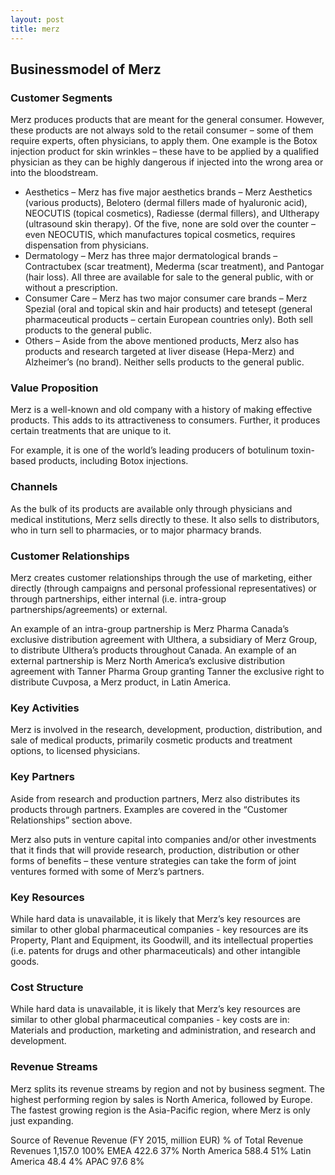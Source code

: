 ```yaml
---
layout: post
title: merz
---
```


Businessmodel of Merz
----------------------

### Customer Segments

Merz produces products that are meant for the general consumer. However, these products are not always sold to the retail consumer – some of them require experts, often physicians, to apply them. One example is the Botox injection product for skin wrinkles – these have to be applied by a qualified physician as they can be highly dangerous if injected into the wrong area or into the bloodstream.

 * Aesthetics – Merz has five major aesthetics brands – Merz Aesthetics (various products), Belotero (dermal fillers made of hyaluronic acid), NEOCUTIS (topical cosmetics), Radiesse (dermal fillers), and Ultherapy (ultrasound skin therapy). Of the five, none are sold over the counter – even NEOCUTIS, which manufactures topical cosmetics, requires dispensation from physicians.
* Dermatology – Merz has three major dermatological brands – Contractubex (scar treatment), Mederma (scar treatment), and Pantogar (hair loss). All three are available for sale to the general public, with or without a prescription.
* Consumer Care – Merz has two major consumer care brands – Merz Spezial (oral and topical skin and hair products) and tetesept (general pharmaceutical products – certain European countries only). Both sell products to the general public.
* Others – Aside from the above mentioned products, Merz also has products and research targeted at liver disease (Hepa-Merz) and Alzheimer’s (no brand). Neither sells products to the general public.
 ### Value Proposition

Merz is a well-known and old company with a history of making effective products. This adds to its attractiveness to consumers. Further, it produces certain treatments that are unique to it.

For example, it is one of the world’s leading producers of botulinum toxin-based products, including Botox injections.

### Channels

As the bulk of its products are available only through physicians and medical institutions, Merz sells directly to these. It also sells to distributors, who in turn sell to pharmacies, or to major pharmacy brands.

### Customer Relationships

Merz creates customer relationships through the use of marketing, either directly (through campaigns and personal professional representatives) or through partnerships, either internal (i.e. intra-group partnerships/agreements) or external.

An example of an intra-group partnership is Merz Pharma Canada’s exclusive distribution agreement with Ulthera, a subsidiary of Merz Group, to distribute Ulthera’s products throughout Canada. An example of an external partnership is Merz North America’s exclusive distribution agreement with Tanner Pharma Group granting Tanner the exclusive right to distribute Cuvposa, a Merz product, in Latin America.

### Key Activities

Merz is involved in the research, development, production, distribution, and sale of medical products, primarily cosmetic products and treatment options, to licensed physicians.

### Key Partners

Aside from research and production partners, Merz also distributes its products through partners. Examples are covered in the “Customer Relationships” section above.

Merz also puts in venture capital into companies and/or other investments that it finds that will provide research, production, distribution or other forms of benefits – these venture strategies can take the form of joint ventures formed with some of Merz’s partners.

### Key Resources

While hard data is unavailable, it is likely that Merz’s key resources are similar to other global pharmaceutical companies - key resources are its Property, Plant and Equipment, its Goodwill, and its intellectual properties (i.e. patents for drugs and other pharmaceuticals) and other intangible goods.

### Cost Structure

While hard data is unavailable, it is likely that Merz’s key resources are similar to other global pharmaceutical companies - key costs are in: Materials and production, marketing and administration, and research and development.

### Revenue Streams

Merz splits its revenue streams by region and not by business segment. The highest performing region by sales is North America, followed by Europe. The fastest growing region is the Asia-Pacific region, where Merz is only just expanding.

   Source of Revenue Revenue (FY 2015, million EUR) % of Total Revenue   Revenues 1,157.0 100%   EMEA 422.6 37%   North America 588.4 51%   Latin America 48.4 4%   APAC 97.6 8%
